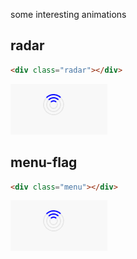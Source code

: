 some interesting animations 

## radar

``` HTML
<div class="radar"></div>
```
![image](https://github.com/ConstancePeng/Panmation/blob/master/pic/radar.gif)

## menu-flag
``` HTML
<div class="menu"></div>
```
![image](https://github.com/ConstancePeng/Panmation/blob/master/pic/radar.gif)
